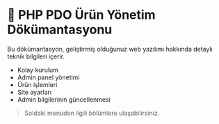 # 📘 PHP PDO Ürün Yönetim Dökümantasyonu

Bu dökümantasyon, geliştirmiş olduğunuz web yazılımı hakkında detaylı teknik bilgileri içerir.

- Kolay kurulum
- Admin panel yönetimi
- Ürün işlemleri
- Site ayarları
- Admin bilgilerinin güncellenmesi

> Soldaki menüden ilgili bölümlere ulaşabilirsiniz.
